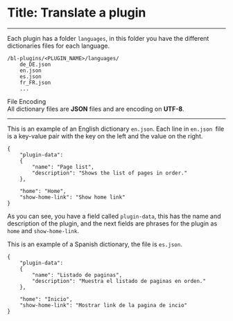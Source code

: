 # Title: Translate a plugin
<!-- Position: 1 -->
---
Each plugin has a folder `languages`, in this folder you have the different dictionaries files for each language.

```
/bl-plugins/<PLUGIN_NAME>/languages/
	de_DE.json
	en.json
	es.json
	fr_FR.json
	...
```

<div class="note">
<div class="title">File Encoding</div>
All dictionary files are <b>JSON</b> files and are encoding on <b>UTF-8</b>.
</div>

---

This is an example of an English dictionary `en.json`. Each line in `en.json `file is a key-value pair with the key on the left and the value on the right.

<pre><code data-language="JSON">{
	"plugin-data":
	{
		"name": "Page list",
		"description": "Shows the list of pages in order."
	},

	"home": "Home",
	"show-home-link": "Show home link"
}</code></pre>

As you can see, you have a field called `plugin-data`, this has the name and description of the plugin, and the next fields are phrases for the plugin as `home` and `show-home-link`.

This is an example of a Spanish dictionary, the file is `es.json`.

<pre><code data-language="JSON">{
	"plugin-data":
	{
		"name": "Listado de paginas",
		"description": "Muestra el listado de paginas en orden."
	},

    "home": "Inicio",
    "show-home-link": "Mostrar link de la pagina de incio"
}</code></pre>
